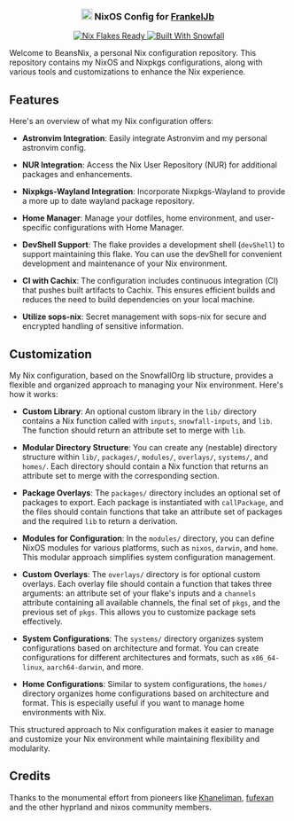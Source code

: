 <h3 align="center">
 <img src="https://nixos.org/logo/nixos-logo-only-hires.png" height="20" /> NixOS Config for <a href="https://github.com/FrankelJb">FrankelJb</a>
 <img src="https://raw.githubusercontent.com/catppuccin/catppuccin/main/assets/misc/transparent.png" height="30" width="0px"/>
</h3>

<p align="center">
  <a href="https://nixos.wiki/wiki/Flakes" target="_blank">
 <img alt="Nix Flakes Ready" src="https://img.shields.io/static/v1?logo=nixos&logoColor=d8dee9&label=Nix%20Flakes&labelColor=5e81ac&message=Ready&color=d8dee9&style=for-the-badge">
</a>
<a href="https://github.com/snowfallorg/lib" target="_blank">
 <img alt="Built With Snowfall" src="https://img.shields.io/static/v1?logoColor=d8dee9&label=Built%20With&labelColor=5e81ac&message=Snowfall&color=d8dee9&style=for-the-badge">
</a>
</p>

Welcome to BeansNix, a personal Nix configuration repository. This repository contains my NixOS and Nixpkgs configurations, along with various tools and customizations to enhance the Nix experience.

## Features

Here's an overview of what my Nix configuration offers:

- **Astronvim Integration**: Easily integrate Astronvim and my personal astronvim config.

- **NUR Integration**: Access the Nix User Repository (NUR) for additional packages and enhancements.
 
- **Nixpkgs-Wayland Integration**: Incorporate Nixpkgs-Wayland to provide a more up to date wayland package repository.

- **Home Manager**: Manage your dotfiles, home environment, and user-specific
  configurations with Home Manager.

- **DevShell Support**: The flake provides a development shell (`devShell`) to
  support maintaining this flake. You can use the devShell for convenient
  development and maintenance of your Nix environment.

- **CI with Cachix**: The configuration includes continuous integration (CI)
  that pushes built artifacts to Cachix. This ensures efficient builds and
  reduces the need to build dependencies on your local machine.

- **Utilize sops-nix**: Secret management with sops-nix for secure and encrypted
  handling of sensitive information.

## Customization

My Nix configuration, based on the SnowfallOrg lib structure, provides a
flexible and organized approach to managing your Nix environment. Here's how it
works:

- **Custom Library**: An optional custom library in the `lib/` directory
  contains a Nix function called with `inputs`, `snowfall-inputs`, and `lib`.
  The function should return an attribute set to merge with `lib`.

- **Modular Directory Structure**: You can create any (nestable) directory
  structure within `lib/`, `packages/`, `modules/`, `overlays/`, `systems/`, and
  `homes/`. Each directory should contain a Nix function that returns an
  attribute set to merge with the corresponding section.

- **Package Overlays**: The `packages/` directory includes an optional set of
  packages to export. Each package is instantiated with `callPackage`, and the
  files should contain functions that take an attribute set of packages and the
  required `lib` to return a derivation.

- **Modules for Configuration**: In the `modules/` directory, you can define
  NixOS modules for various platforms, such as `nixos`, `darwin`, and `home`.
  This modular approach simplifies system configuration management.

- **Custom Overlays**: The `overlays/` directory is for optional custom
  overlays. Each overlay file should contain a function that takes three
  arguments: an attribute set of your flake's inputs and a `channels` attribute
  containing all available channels, the final set of `pkgs`, and the previous
  set of `pkgs`. This allows you to customize package sets effectively.

- **System Configurations**: The `systems/` directory organizes system
  configurations based on architecture and format. You can create configurations
  for different architectures and formats, such as `x86_64-linux`,
  `aarch64-darwin`, and more.

- **Home Configurations**: Similar to system configurations, the `homes/`
  directory organizes home configurations based on architecture and format. This
  is especially useful if you want to manage home environments with Nix.

This structured approach to Nix configuration makes it easier to manage and customize your Nix environment while maintaining flexibility and modularity.
    
## Credits

Thanks to the monumental effort from pioneers like [Khaneliman](https://github.com/khaneliman), [fufexan](https://github.com/fufexan) and the other hyprland and nixos community members.
